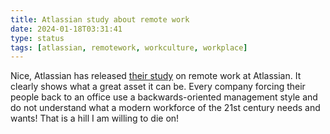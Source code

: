 ```yaml
---
title: Atlassian study about remote work
date: 2024-01-18T03:31:41
type: status
tags: [atlassian, remotework, workculture, workplace]
---
```


Nice, Atlassian has released [their study](https://www.atlassian.com/blog/distributed-work/distributed-work-report) on remote work at Atlassian. It clearly shows what a great asset it can be. Every company forcing their people back to an office use a backwards-oriented management style and do not understand what a modern workforce of the 21st century needs and wants! That is a hill I am willing to die on!
